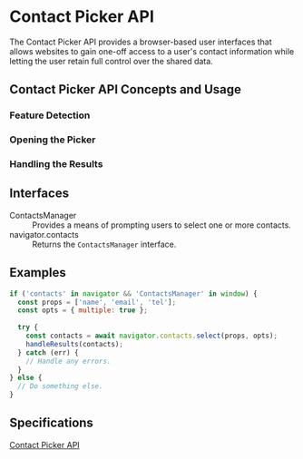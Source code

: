 # Contact Picker API

The Contact Picker API provides a browser-based user interfaces that allows websites to gain one-off access to a user's contact information while letting the user retain full control over the shared data. 

## Contact Picker API Concepts and Usage

### Feature Detection

### Opening the Picker

### Handling the Results


## Interfaces

<dl>
  <dt>ContactsManager</dt>
  <dd>Provides a means of prompting users to select one or more contacts.</dd>
  <dt>navigator.contacts</dt>
  <dd>Returns the <code>ContactsManager</code> interface.</dd>
</dl>

## Examples

```js
if ('contacts' in navigator && 'ContactsManager' in window) {
  const props = ['name', 'email', 'tel'];
  const opts = { multiple: true };
  
  try {
    const contacts = await navigator.contacts.select(props, opts);
    handleResults(contacts);
  } catch (err) {
    // Handle any errors.
  }
} else {
  // Do something else.
}
```

## Specifications

[Contact Picker API](https://wicg.github.io/contact-api/spec/)